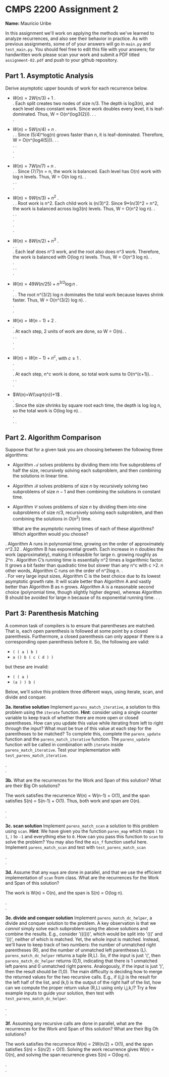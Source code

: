 # CMPS 2200 Assignment 2

**Name:** Mauricio Uribe

In this assignment we'll work on applying the methods we've learned to analyze recurrences, and also see their behavior
in practice. As with previous
assignments, some of of your answers will go in `main.py` and `test_main.py`. You
should feel free to edit this file with your answers; for handwritten
work please scan your work and submit a PDF titled `assignment-02.pdf`
and push to your github repository.


## Part 1. Asymptotic Analysis

Derive asymptotic upper bounds of work for each recurrence below.

* $W(n)=2W(n/3)+1$
.  
.  Each split creates two nodes of size n/3. The depth is log3(n), and each level does constant work. Since work doubles every level, it is leaf-dominated. Thus, W = O(n^(log3(2))).
. 
.  
. 
 
* $W(n)=5W(n/4)+n$
.  
.
. Since (5/4)^log(n) grows faster than n, it is leaf-dominated. Therefore, W = O(n^(log4(5))).
. 
.  
. 
.  
.  
. 

* $W(n)=7W(n/7)+n$
.  
. 
. Since (7/7)n = n, the work is balanced. Each level has O(n) work with log n levels. Thus, W = O(n log n).
.  
. 
.  
.

* $W(n)=9W(n/3)+n^2$
.  
.
. Root work is n^2. Each child work is (n/3)^2. Since 9*(n/3)^2 = n^2, the work is balanced across log3(n) levels. Thus, W = O(n^2 log n).
.  
. 
.  
.  
.  
.

* $W(n)=8W(n/2)+n^3$
.  
.
.  
.  Each leaf does n^3 work, and the root also does n^3 work. Therefore, the work is balanced with O(log n) levels. Thus, W = O(n^3 log n).
.  
.  
. 
.  
. 


* $W(n)=49W(n/25)+n^{3/2}\log n$
.  
.  
. 
.  The root n^(3/2) log n dominates the total work because leaves shrink faster. Thus, W = O(n^(3/2) log n).
.  
.  
.  

* $W(n)=W(n-1)+2$
.  
.  
. At each step, 2 units of work are done, so W = O(n).
.  
. 
.  
.  
.  

* $W(n)= W(n-1)+n^c$, with $c\geq 1$
.  
.  
.  
.  At each step, n^c work is done, so total work sums to O(n^(c+1)).
.  
. 
.  
. 

* $W(n)=W(\sqrt{n})+1$
.  
.  
.  Since the size shrinks by square root each time, the depth is log log n, so the total work is O(log log n).
.  
.  
. 
. 


## Part 2. Algorithm Comparison

Suppose that for a given task you are choosing between the following three algorithms:

  * Algorithm $\mathcal{A}$ solves problems by dividing them into
      five subproblems of half the size, recursively solving each
      subproblem, and then combining the solutions in linear time.
    
  * Algorithm $\mathcal{B}$ solves problems of size $n$ by
      recursively solving two subproblems of size $n-1$ and then
      combining the solutions in constant time.
    
  * Algorithm $\mathcal{C}$ solves problems of size $n$ by dividing
      them into nine subproblems of size $n/3$, recursively solving
      each subproblem, and then combining the solutions in $O(n^2)$
      time.

    What are the asymptotic running times of each of these algorithms?
    Which algorithm would you choose?


.  Algorithm A runs in polynomial time, growing on the order of approximately n^2.32
. Algorithm B has exponential growth. Each increase in n doubles the work (approximately), making it infeasible for large n. growing roughly as 2^n
.  Algorithm C’s running time is essentially n^2 times a logarithmic factor. It grows a bit faster than quadratic time but slower than any n^c with c >2. n other words, Algorithm C runs on the order of n^2log n.
.  
. For very large input sizes, Algorithm C is the best choice due to its lowest asymptotic growth rate. It will scale better than Algorithm A and vastly better than Algorithm B as n grows. Algorithm A is a reasonable second choice (polynomial time, though slightly higher degree), whereas Algorithm B should be avoided for large n because of its exponential running time. 
. 
. 



## Part 3: Parenthesis Matching

A common task of compilers is to ensure that parentheses are matched. That is, each open parenthesis is followed at some point by a closed parenthesis. Furthermore, a closed parenthesis can only appear if there is a corresponding open parenthesis before it. So, the following are valid:

- `( ( a ) b )`
- `a () b ( c ( d ) )`

but these are invalid:

- `( ( a )`
- `(a ) ) b (`

Below, we'll solve this problem three different ways, using iterate, scan, and divide and conquer.

**3a. iterative solution** Implement `parens_match_iterative`, a solution to this problem using the `iterate` function. **Hint**: consider using a single counter variable to keep track of whether there are more open or closed parentheses. How can you update this value while iterating from left to right through the input? What must be true of this value at each step for the parentheses to be matched? To complete this, complete the `parens_update` function and the `parens_match_iterative` function. The `parens_update` function will be called in combination with `iterate` inside `parens_match_iterative`. Test your implementation with `test_parens_match_iterative`.


.  
. 



**3b.** What are the recurrences for the Work and Span of this solution? What are their Big Oh solutions?

The work satisfies the recurrence W(n) = W(n-1) + O(1), and the span satisfies S(n) = S(n-1) + O(1).
Thus, both work and span are O(n).

.  
. 



**3c. scan solution** Implement `parens_match_scan` a solution to this problem using `scan`. **Hint**: We have given you the function `paren_map` which maps `(` to `1`, `)` to `-1` and everything else to `0`. How can you pass this function to `scan` to solve the problem? You may also find the `min_f` function useful here. Implement `parens_match_scan` and test with `test_parens_match_scan`

.  
. 



**3d.** Assume that any `map`s are done in parallel, and that we use the efficient implementation of `scan` from class. What are the recurrences for the Work and Span of this solution? 

The work is W(n) = O(n), and the span is S(n) = O(log n).

.  
.  




**3e. divide and conquer solution** Implement `parens_match_dc_helper`, a divide and conquer solution to the problem. A key observation is that we *cannot* simply solve each subproblem using the above solutions and combine the results. E.g., consider '((()))', which would be split into '(((' and ')))', neither of which is matched. Yet, the whole input is matched. Instead, we'll have to keep track of two numbers: the number of unmatched right parentheses (R), and the number of unmatched left parentheses (L). `parens_match_dc_helper` returns a tuple (R,L). So, if the input is just '(', then `parens_match_dc_helper` returns (0,1), indicating that there is 1 unmatched left parens and 0 unmatched right parens. Analogously, if the input is just ')', then the result should be (1,0). The main difficulty is deciding how to merge the returned values for the two recursive calls. E.g., if (i,j) is the result for the left half of the list, and (k,l) is the output of the right half of the list, how can we compute the proper return value (R,L) using only i,j,k,l? Try a few example inputs to guide your solution, then test with `test_parens_match_dc_helper`.



.  
. 





**3f.** Assuming any recursive calls are done in parallel, what are the recurrences for the Work and Span of this solution? What are their Big Oh solutions?

The work satisfies the recurrence W(n) = 2W(n/2) + O(1), and the span satisfies S(n) = S(n/2) + O(1).
Solving the work recurrence gives W(n) = O(n), and solving the span recurrence gives S(n) = O(log n).

.  
. 


 
 


